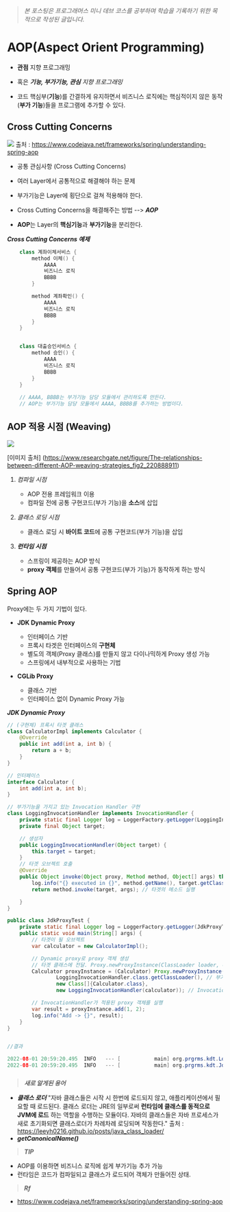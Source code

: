 >_본 포스팅은 프로그래머스 미니 데브 코스를 공부하며 
학습을 기록하기 위한 목적으로 작성된 글입니다._

# AOP(Aspect Orient Programming)
- **관점** 지향 프로그래밍
- 혹은 _**기능, 부가기능, 관심** 지향 프로그래밍_



- 코드 핵심부(**기능**)를 간결하게 유지하면서 비즈니스 로직에는 핵심적이지 않은 동작(**부가 기능**)들을 프로그램에 추가할 수 있다.



## Cross Cutting Concerns 

![](https://velog.velcdn.com/images/suran-kim/post/4a925dea-0945-4b90-80b6-e98a6fb6cc3c/image.png)
출처 : https://www.codejava.net/frameworks/spring/understanding-spring-aop

- 공통 관심사항 (Cross Cutting Concerns)
- 여러 Layer에서 공통적으로 해결해야 하는 문제 
- 부가기능은 Layer에 횡단으로 걸쳐 적용해야 한다.


- Cross Cutting Concerns을 해결해주는 방법 --> _**AOP**_
- **AOP**는 Layer의 **핵심기능**과 **부가기능**을 분리한다.




_**Cross Cutting Concerns 예제**_
```java
    class 계좌이체서비스 {
        method 이체() {
            AAAA
            비즈니스 로직
            BBBB
        }

        method 계좌확인() {
            AAAA
            비즈니스 로직
            BBBB
        }
    }


    class 대출승인서비스 {
        method 승인() {
            AAAA
            비즈니스 로직
            BBBB
        }
    }
    
    // AAAA, BBBB는 부가기능 담당 모듈에서 관리하도록 만든다.
    // AOP는 부가기능 담당 모듈에서 AAAA, BBBB를 추가하는 방법이다. 


```

## AOP 적용 시점 (Weaving)

![](https://velog.velcdn.com/images/suran-kim/post/681bab83-b75a-479e-930c-6b6193b2116f/image.png)

[이미지 출처] (https://www.researchgate.net/figure/The-relationships-between-different-AOP-weaving-strategies_fig2_220888911)

1. _컴파일 시점_
  	- AOP 전용 프레임워크 이용
    - 컴파일 전에 공통 구현코드(부가 기능)을 **소스**에 삽입



2. _클래스 로딩 시점_
	- 클래스 로딩 시 **바이트 코드**에 공통 구현코드(부가 기능)을 삽입


3. _**런타임 시점**_
	- 스프링이 제공하는 AOP 방식
    - **proxy 객체**를 만들어서 공통 구현코드(부가 기능)가 동작하게 하는 방식


## Spring AOP
Proxy에는 두 가지 기법이 있다.
 
 - **JDK Dynamic Proxy**
     - 인터페이스 기반
    - 프록시 타겟은 인터페이스의 **구현체**
    - 별도의 객체(Proxy 클래스)를 만들지 않고 다이나믹하게 Proxy 생성 가능
    -  스프링에서 내부적으로 사용하는 기법
  



 
 
 - **CGLib Proxy** 
   - 클래스 기반
   - 인터페이스 없이 Dynamic Proxy 가능


_**JDK Dynamic Proxy**_
```java
// (구현체) 프록시 타겟 클래스
class CalculatorImpl implements Calculator {
    @Override
    public int add(int a, int b) {
        return a + b;
    }
}

// 인터페이스
interface Calculator {
    int add(int a, int b);
}

// 부가기능을 가지고 있는 Invocation Handler 구현
class LoggingInvocationHandler implements InvocationHandler {
    private static final Logger log = LoggerFactory.getLogger(LoggingInvocationHandler.class);
    private final Object target;

    // 생성자
    public LoggingInvocationHandler(Object target) {
        this.target = target;
    }
    // 타겟 오브젝트 호출
    @Override
    public Object invoke(Object proxy, Method method, Object[] args) throws Throwable {
        log.info("{} executed in {}", method.getName(), target.getClass().getCanonicalName()); // 호출된 메소드, 타겟이 된 클래스를 log로 출력
        return method.invoke(target, args); // 타겟의 메소드 실행

    }
}

public class JdkProxyTest {
    private static final Logger log = LoggerFactory.getLogger(JdkProxyTest.class);
    public static void main(String[] args) {
        // 타겟이 될 오브젝트
        var calculator = new CalculatorImpl();

        // Dynamic proxy로 proxy 객체 생성
        // 타겟 클래스에 전달. Proxy.newProxyInstance(ClassLoader loader, class<?>[] interfaces, InvocationHandler)
        Calculator proxyInstance = (Calculator) Proxy.newProxyInstance(
                LoggingInvocationHandler.class.getClassLoader(), // 부가기능 클래스 로드
                new Class[]{Calculator.class},
                new LoggingInvocationHandler(calculator)); // InvocationHandler는 인터페이스이므로 구현 필요. 인터페이스 호출 시마다 Handler 호출

        // InvocationHandler가 적용된 proxy 객체를 실행
        var result = proxyInstance.add(1, 2);
        log.info("Add -> {}", result);
    }
}


//결과

2022-08-01 20:59:20.495  INFO   --- [           main] org.prgrms.kdt.LoggingInvocationHandler  : add executed in org.prgrms.kdt.CalculatorImpl
2022-08-01 20:59:20.495  INFO   --- [           main] org.prgrms.kdt.JdkProxyTest              : Add -> 3
```
### 
###
###



> _**새로 알게된 용어**_
- _**클래스 로더**_ 
"자바 클래스들은 시작 시 한번에 로드되지 않고, 애플리케이션에서 필요할 때 로드된다. 클래스 로더는 JRE의 일부로써 **런타임에 클래스를 동적으로 JVM에 로드** 하는 역할을 수행하는 모듈이다. 자바의 클래스들은 자바 프로세스가 새로 초기화되면 클래스로더가 차례차례 로딩되며 작동한다."
출처 : https://leeyh0216.github.io/posts/java_class_loader/
- **_getCanonicalName()_**

>  _**TIP**_
- AOP를 이용하면 비즈니스 로직에 쉽게 부가기능 추가 가능 
- 런타임은 코드가 컴파일되고 클래스가 로드되어 객체가 만들어진 상태.


>  _**Rf**_
- https://www.codejava.net/frameworks/spring/understanding-spring-aop